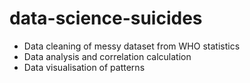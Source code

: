 # data-science-suicides
- Data cleaning of messy dataset from WHO statistics
- Data analysis and correlation calculation
- Data visualisation of patterns
